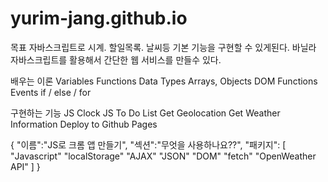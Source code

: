 # yurim-jang.github.io

목표
자바스크립트로 시계. 할일목록. 날씨등 기본 기능을 구현할 수 있게된다.
바닐라 자바스크립트를 활용해서 간단한 웹 서비스를 만들수 있다.

배우는 이론
Variables
Functions
Data Types
Arrays, Objects
DOM Functions
Events
if / else / for

구현하는 기능
JS Clock
JS To Do List
Get Geolocation
Get Weather Information
Deploy to Github Pages

{
"이름":"JS로 크롬 앱 만들기",
"섹션":"무엇을 사용하나요??",
"패키지": [
"Javascript"
"localStorage"
"AJAX"
"JSON"
"DOM"
"fetch"
"OpenWeather API"
]
}

